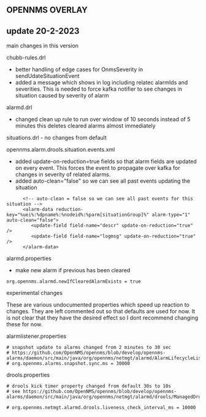 ## OPENNMS OVERLAY

## update 20-2-2023

main changes in this version

chubb-rules.drl

* better handling of edge cases for OnmsSeverity in sendUdateSituationEvent
* added a message which shows in log including relatec alarmIds and severities. This is needed to force kafka notifier to see changes in situation caused by severity of alarm

alarmd.drl 

* changed clean up rule to run over window of 10 seconds instead of 5 minutes  this deletes cleared alarms almost immediately

situations.drl  - no changes from default

opennms.alarm.drools.situation.events.xml

* added update-on-reduction=true fields so that alarm fields are updated on every event. This forces the event to propagate over kafka for changes in severity of related alarms.
* added auto-clean="false" so we can see all past events updating the situation 

```
      <!-- auto-clean = false so we can see all past events for this situation -->
      <alarm-data reduction-key="%uei%:%dpname%:%nodeid%:%parm[situationGroup]%" alarm-type="1" auto-clean="false">
         <update-field field-name="descr" update-on-reduction="true" />
         <update-field field-name="logmsg" update-on-reduction="true" />
      </alarm-data>
```

alarmd.properties

* make new alarm if previous has been cleared

```
org.opennms.alarmd.newIfClearedAlarmExists = true
```

experimental changes

These are various undocumented properties which speed up reaction to changes. They are left commented out so that defaults are used for now. It is not clear that they have the desired effect so I dont recommend changing these for now.

alarmlistener.properties

```
# snapshot update to alarms changed from 2 minutes to 30 sec
# https://github.com/OpenNMS/opennms/blob/develop/opennms-alarms/daemon/src/main/java/org/opennms/netmgt/alarmd/AlarmLifecycleListenerManager.java
# org.opennms.alarms.snapshot.sync.ms = 30000

```

drools.properties
```
# drools kick timer property changed from default 30s to 10s
# see https://github.com/OpenNMS/opennms/blob/develop/opennms-alarms/daemon/src/main/java/org/opennms/netmgt/alarmd/drools/ManagedDroolsContext.java

# org.opennms.netmgt.alarmd.drools.liveness_check_interval_ms = 10000
```

